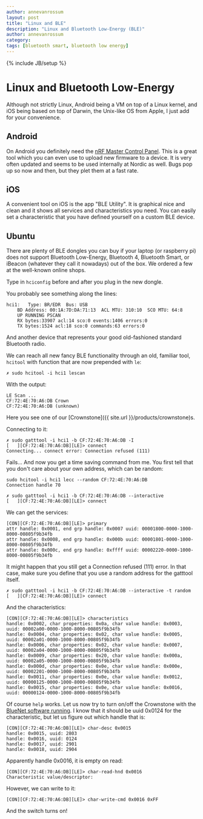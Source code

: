 ```yaml
---
author: annevanrossum
layout: post
title: "Linux and BLE"
description: "Linux and Bluetooth Low-Energy (BLE)"
author: annevanrossum
category: 
tags: [bluetooth smart, bluetooth low energy]
---
```

{% include JB/setup %}

# Linux and Bluetooth Low-Energy

Although not strictly Linux, Android being a VM on top of a Linux kernel, and iOS being based on top of Darwin, the Unix-like OS from Apple, I just add for your convenience.

## Android

On Android you definitely need the [nRF Master Control Panel](https://play.google.com/store/apps/details?id=no.nordicsemi.android.mcp&hl=en). This is a great tool which you can even use to upload new firmware to a device. It is very often updated and seems to be used internally at Nordic as well. Bugs pop up so now and then, but they plet them at a fast rate.

## iOS

A convenient tool on iOS is the app "BLE Utility". It is graphical nice and clean and it shows all services and characteristics you need. You can easily set a characteristic that you have defined yourself on a custom BLE device.

## Ubuntu

There are plenty of BLE dongles you can buy if your laptop (or raspberry pi) does not support Bluetooth Low-Energy, Bluetooth 4, Bluetooth Smart, or iBeacon (whatever they call it nowadays) out of the box. We ordered a few at the well-known online shops.

Type in `hciconfig` before and after you plug in the new dongle.

You probably see something along the lines:

    hci1:	Type: BR/EDR  Bus: USB
    	BD Address: 00:1A:7D:DA:71:13  ACL MTU: 310:10  SCO MTU: 64:8
    	UP RUNNING PSCAN 
    	RX bytes:33907 acl:14 sco:0 events:1406 errors:0
    	TX bytes:1524 acl:18 sco:0 commands:63 errors:0

And another device that represents your good old-fashioned standard Bluetooth radio.

We can reach all new fancy BLE functionality through an old, familiar tool, `hcitool` with function that are now prepended with `le`:

    ✗ sudo hcitool -i hci1 lescan

With the output:

    LE Scan ...
    CF:72:4E:70:A6:DB Crown
    CF:72:4E:70:A6:DB (unknown)

Here you see one of our [Crownstone]({{ site.url }}/products/crownstone)s.

Connecting to it:

    ✗ sudo gatttool -i hci1 -b CF:72:4E:70:A6:DB -I
    [   ][CF:72:4E:70:A6:DB][LE]> connect
    Connecting... connect error: Connection refused (111)

Fails... And now you get a time saving command from me. You first tell that you don't care about your own address, which can be random:

    sudo hcitool -i hci1 lecc --random CF:72:4E:70:A6:DB
    Connection handle 70

    ✗ sudo gatttool -i hci1 -b CF:72:4E:70:A6:DB --interactive
    [   ][CF:72:4E:70:A6:DB][LE]> connect

We can get the services:

    [CON][CF:72:4E:70:A6:DB][LE]> primary
    attr handle: 0x0001, end grp handle: 0x0007 uuid: 00001800-0000-1000-8000-00805f9b34fb
    attr handle: 0x0008, end grp handle: 0x000b uuid: 00001801-0000-1000-8000-00805f9b34fb
    attr handle: 0x000c, end grp handle: 0xffff uuid: 00002220-0000-1000-8000-00805f9b34fb

It might happen that you still get a Connection refused (111) error. In that case, make sure you define that you use
a random address for the gatttool itself.

    ✗ sudo gatttool -i hci1 -b CF:72:4E:70:A6:DB --interactive -t random
    [   ][CF:72:4E:70:A6:DB][LE]> connect

And the characteristics:

    [CON][CF:72:4E:70:A6:DB][LE]> characteristics
    handle: 0x0002, char properties: 0x0a, char value handle: 0x0003, uuid: 00002a00-0000-1000-8000-00805f9b34fb
    handle: 0x0004, char properties: 0x02, char value handle: 0x0005, uuid: 00002a01-0000-1000-8000-00805f9b34fb
    handle: 0x0006, char properties: 0x02, char value handle: 0x0007, uuid: 00002a04-0000-1000-8000-00805f9b34fb
    handle: 0x0009, char properties: 0x20, char value handle: 0x000a, uuid: 00002a05-0000-1000-8000-00805f9b34fb
    handle: 0x000d, char properties: 0x0e, char value handle: 0x000e, uuid: 00002201-0000-1000-8000-00805f9b34fb
    handle: 0x0011, char properties: 0x0e, char value handle: 0x0012, uuid: 00000125-0000-1000-8000-00805f9b34fb
    handle: 0x0015, char properties: 0x0e, char value handle: 0x0016, uuid: 00000124-0000-1000-8000-00805f9b34fb

Of course `help` works. Let us now try to turn on/off the Crownstone with the [BlueNet software running](https://github.com/mrquincle/bluenet). I know that it should be uuid 0x0124 for the characteristic, but let us figure out which handle that is:

    [CON][CF:72:4E:70:A6:DB][LE]> char-desc 0x0015
    handle: 0x0015, uuid: 2803
    handle: 0x0016, uuid: 0124
    handle: 0x0017, uuid: 2901
    handle: 0x0018, uuid: 2904

Apparently handle 0x0016, it is empty on read:

    [CON][CF:72:4E:70:A6:DB][LE]> char-read-hnd 0x0016
    Characteristic value/descriptor: 

However, we can write to it:

    [CON][CF:72:4E:70:A6:DB][LE]> char-write-cmd 0x0016 0xFF

And the switch turns on!

